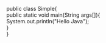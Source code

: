  
public class Simple{  
    public static void main(String args[]){  
     System.out.println("Hello Java");  
    }  
}  

